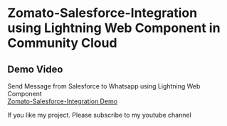 # Zomato-Salesforce-Integration using Lightning Web Component in Community Cloud

## Demo Video
Send Message from Salesforce to Whatsapp using Lightning Web Component<br/>
[Zomato-Salesforce-Integration Demo](https://github.com/ssharan199/zomato-salesforceIntegration)

If you like my project. Please subscribe to my youtube channel

